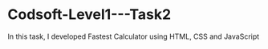 # Codsoft-Level1---Task2
In this task, I developed Fastest Calculator using HTML, CSS and JavaScript
